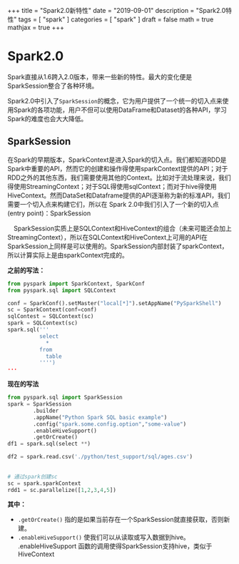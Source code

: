 +++
title = "Spark2.0新特性"
date = "2019-09-01"
description = "Spark2.0特性"
tags = [
  "spark"
]
categories = [
  "spark"
]
draft = false
math = true
mathjax = true
+++


# Spark2.0

Spark直接从1.6跨入2.0版本，带来一些新的特性。最大的变化便是SparkSession整合了各种环境。

Spark2.0中引入了`SparkSession`的概念，它为用户提供了一个统一的切入点来使用Spark的各项功能，用户不但可以使用DataFrame和Dataset的各种API，学习Spark的难度也会大大降低。


## SparkSession
在Spark的早期版本，SparkContext是进入Spark的切入点。我们都知道RDD是Spark中重要的API，然而它的创建和操作得使用sparkContext提供的API；对于RDD之外的其他东西，我们需要使用其他的Context。比如对于流处理来说，我们得使用StreamingContext；对于SQL得使用sqlContext；而对于hive得使用HiveContext。然而DataSet和Dataframe提供的API逐渐称为新的标准API，我们需要一个切入点来构建它们，所以在 Spark 2.0中我们引入了一个新的切入点(entry point)：SparkSession

　SparkSession实质上是SQLContext和HiveContext的组合（未来可能还会加上StreamingContext），所以在SQLContext和HiveContext上可用的API在SparkSession上同样是可以使用的。SparkSession内部封装了sparkContext，所以计算实际上是由sparkContext完成的。

**之前的写法：**
```python
from pyspark import SparkContext, SparkConf
from pyspark.sql import SQLContext

conf = SparkConf().setMaster("local[*]").setAppName("PySparkShell")
sc = SparkContext(conf=conf)
sqlContest = SQLContext(sc)
spark = SQLContext(sc)
spark.sql('''
          select
            *
          from
            table
          '''')
···
```
**现在的写法**
```python
from pyspark.sql import SparkSession
spark = SparkSession 
        .builder 
        .appName("Python Spark SQL basic example")
        .config("spark.some.config.option","some-value") 
        .enableHiveSupport()
        .getOrCreate()
df1 = spark.sql(select **)    

df2 = spark.read.csv('./python/test_support/sql/ages.csv')
 
 
# 通过spark创建sc
sc = spark.sparkContext
rdd1 = sc.parallelize([1,2,3,4,5])
```

**其中：**
- `.getOrCreate()` 指的是如果当前存在一个SparkSession就直接获取，否则新建。
- `.enableHiveSupport()` 使我们可以从读取或写入数据到hive。
.enableHiveSupport 函数的调用使得SparkSession支持hive，类似于HiveContext